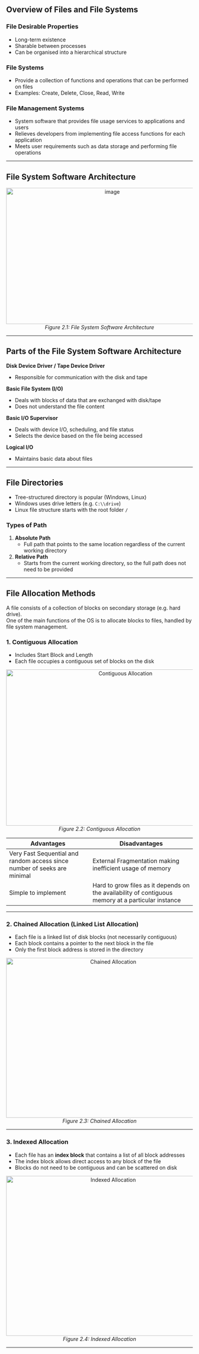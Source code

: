## Overview of Files and File Systems

### File Desirable Properties
- Long-term existence
- Sharable between processes
- Can be organised into a hierarchical structure

### File Systems
- Provide a collection of functions and operations that can be performed on files
- Examples: Create, Delete, Close, Read, Write

### File Management Systems
- System software that provides file usage services to applications and users
- Relieves developers from implementing file access functions for each application
- Meets user requirements such as data storage and performing file operations

---

## File System Software Architecture

<p align="center">
  <img width="557" height="368" alt="image" src="https://github.com/user-attachments/assets/0f8b22d6-1733-4e0a-a389-789ecd68df23" /> <br>
  <em>Figure 2.1: File System Software Architecture</em>
</p>

---

## Parts of the File System Software Architecture

**Disk Device Driver / Tape Device Driver**
- Responsible for communication with the disk and tape

**Basic File System (I/O)**
- Deals with blocks of data that are exchanged with disk/tape
- Does not understand the file content

**Basic I/O Supervisor**
- Deals with device I/O, scheduling, and file status
- Selects the device based on the file being accessed

**Logical I/O**
- Maintains basic data about files

---

## File Directories
- Tree-structured directory is popular (Windows, Linux)
- Windows uses drive letters (e.g. `C:\\drive`)
- Linux file structure starts with the root folder `/`

### Types of Path
1. **Absolute Path**
   - Full path that points to the same location regardless of the current working directory
2. **Relative Path**
   - Starts from the current working directory, so the full path does not need to be provided

---

## File Allocation Methods
A file consists of a collection of blocks on secondary storage (e.g. hard drive).  
One of the main functions of the OS is to allocate blocks to files, handled by file system management.

### 1. Contiguous Allocation
- Includes Start Block and Length
- Each file occupies a contiguous set of blocks on the disk

<p align="center">
  <img width="628" height="422" alt="Contiguous Allocation" src="https://github.com/user-attachments/assets/2573a9af-b6fc-4136-a9d6-40193a47dc79" /> <br>
  <em>Figure 2.2: Contiguous Allocation</em>
</p>

| Advantages | Disadvantages|
| --- | --- |
| Very Fast Sequential and random access since number of seeks are minimal | External Fragmentation making inefficient usage of memory|
| Simple to implement | Hard to grow files as it depends on the availability of contiguous memory at a particular instance |


---

### 2. Chained Allocation (Linked List Allocation)
- Each file is a linked list of disk blocks (not necessarily contiguous)
- Each block contains a pointer to the next block in the file
- Only the first block address is stored in the directory

<p align="center">
  <img width="562" height="432" alt="Chained Allocation" src="https://github.com/user-attachments/assets/ccecfbc6-26aa-4ac6-8fdb-2e68c7173a22" /> <br>
  <em>Figure 2.3: Chained Allocation</em>
</p>

---

### 3. Indexed Allocation
- Each file has an **index block** that contains a list of all block addresses
- The index block allows direct access to any block of the file
- Blocks do not need to be contiguous and can be scattered on disk

<p align="center">
  <img width="562" height="432" alt="Indexed Allocation" src="https://github.com/user-attachments/assets/c0e5b9b4-ab65-461c-930b-1b8a460f208c" /> <br>
  <em>Figure 2.4: Indexed Allocation</em>
</p>

---
